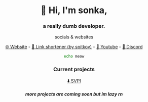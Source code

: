 
<div align=center> 
<summary>
<h1> 👋 Hi, I'm sonka, </h1>
    </summary>

<h3> a really dumb developer. </h3>

<p> socials & websites </p>

   <a href="https://sonka.lol">🌐 Website</a> -
   <a href="https://6d.hu">🔗 Link shortener (by spitkov)</a> -
   <a href="https://youtube.com/@handleforsale">🎥 Youtube</a> -
   <a href="https://discord.com/users/1161346234833961030">💬 Discord</a> 


```sh
echo meow
```
<h3> Current projects </h3>
  <a href="https://github.com/sonkadev/SVPI">⬇️ SVPI</a>
<h5> more projects are coming soon but im lazy rn </h5>

  </div>


